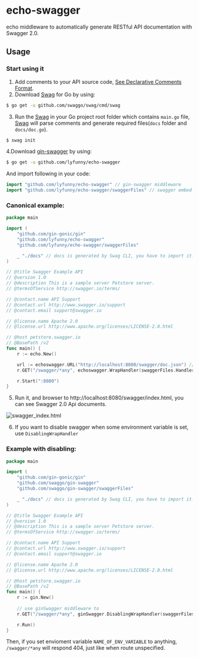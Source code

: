 # echo-swagger

echo middleware to automatically generate RESTful API documentation with Swagger 2.0.


## Usage

### Start using it
1. Add comments to your API source code, [See Declarative Comments Format](https://swaggo.github.io/swaggo.io/declarative_comments_format/).
2. Download [Swag](https://github.com/swaggo/swag) for Go by using:
```sh
$ go get -u github.com/swaggo/swag/cmd/swag
```

3. Run the [Swag](https://github.com/swaggo/swag) in your Go project root folder which contains `main.go` file, [Swag](https://github.com/swaggo/swag) will parse comments and generate required files(`docs` folder and `docs/doc.go`).
```sh
$ swag init
```
4.Download [gin-swagger](https://github.com/swaggo/gin-swagger) by using:
```sh
$ go get -u github.com/lyfunny/echo-swagger
```
And import following in your code:

```go
import "github.com/lyfunny/echo-swagger" // gin-swagger middleware
import "github.com/lyfunny/echo-swagger/swaggerFiles" // swagger embed files

```

### Canonical example:

```go
package main

import (
	"github.com/gin-gonic/gin"
	"github.com/lyfunny/echo-swagger"
	"github.com/lyfunny/echo-swagger/swaggerFiles"

	_ "./docs" // docs is generated by Swag CLI, you have to import it.
)

// @title Swagger Example API
// @version 1.0
// @description This is a sample server Petstore server.
// @termsOfService http://swagger.io/terms/

// @contact.name API Support
// @contact.url http://www.swagger.io/support
// @contact.email support@swagger.io

// @license.name Apache 2.0
// @license.url http://www.apache.org/licenses/LICENSE-2.0.html

// @host petstore.swagger.io
// @BasePath /v2
func main() {
	r := echo.New()

	url := echoswagger.URL("http://localhost:8080/swagger/doc.json") //The url pointing to API definition
	r.GET("/swagger/*any", echoswagger.WrapHandler(swaggerFiles.Handler, url))

	r.Start(":8080")
}
```

5. Run it, and browser to http://localhost:8080/swagger/index.html, you can see Swagger 2.0 Api documents.

![swagger_index.html](https://user-images.githubusercontent.com/8943871/31943004-dd08a10e-b88c-11e7-9e77-19d2c759a586.png)

6. If you want to disable swagger when some environment variable is set, use `DisablingWrapHandler`

### Example with disabling:

```go
package main

import (
	"github.com/gin-gonic/gin"
	"github.com/swaggo/gin-swagger"
	"github.com/swaggo/gin-swagger/swaggerFiles"

	_ "./docs" // docs is generated by Swag CLI, you have to import it.
)

// @title Swagger Example API
// @version 1.0
// @description This is a sample server Petstore server.
// @termsOfService http://swagger.io/terms/

// @contact.name API Support
// @contact.url http://www.swagger.io/support
// @contact.email support@swagger.io

// @license.name Apache 2.0
// @license.url http://www.apache.org/licenses/LICENSE-2.0.html

// @host petstore.swagger.io
// @BasePath /v2
func main() {
	r := gin.New()
    
    // use ginSwagger middleware to 
	r.GET("/swagger/*any", ginSwagger.DisablingWrapHandler(swaggerFiles.Handler, "NAME_OF_ENV_VARIABLE"))

	r.Run()
}
```

Then, if you set envioment variable `NAME_OF_ENV_VARIABLE` to anything, `/swagger/*any`
will respond 404, just like when route unspecified.
